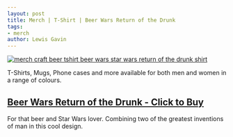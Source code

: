 ```yaml
---
layout: post
title: Merch | T-Shirt | Beer Wars Return of the Drunk
tags:
- merch 
author: Lewis Gavin
---
```


[![merch craft beer tshirt beer wars star wars return of the drunk shirt](https://ih1.redbubble.net/image.723908155.6737/ra,classic_tee,x2000,fafafa:ca443f4786,front-c,200,112,1000,1000-bg,f8f8f8.jpg)](https://www.redbubble.com/people/lewisdgavin/works/36306737-beer-wars-return-of-the-drunk?asc=u&p=classic-tee#&gid=1&pid=1)

T-Shirts, Mugs, Phone cases and more available for both men and women in a range of colours.

## [Beer Wars Return of the Drunk - Click to Buy](https://www.redbubble.com/people/lewisdgavin/works/36306737-beer-wars-return-of-the-drunk?asc=u&p=classic-tee#&gid=1&pid=1)

For that beer and Star Wars lover. Combining two of the greatest inventions of man in this cool design.